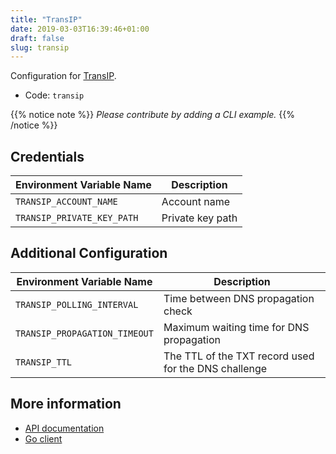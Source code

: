 ```yaml
---
title: "TransIP"
date: 2019-03-03T16:39:46+01:00
draft: false
slug: transip
---
```


<!-- THIS DOCUMENTATION IS AUTO-GENERATED. PLEASE DO NOT EDIT. -->
<!-- providers/dns/transip/transip.toml -->
<!-- THIS DOCUMENTATION IS AUTO-GENERATED. PLEASE DO NOT EDIT. -->


Configuration for [TransIP](https://www.transip.nl/).


<!--more-->

- Code: `transip`

{{% notice note %}}
_Please contribute by adding a CLI example._
{{% /notice %}}




## Credentials

| Environment Variable Name | Description |
|-----------------------|-------------|
| `TRANSIP_ACCOUNT_NAME` | Account name |
| `TRANSIP_PRIVATE_KEY_PATH` | Private key path |


## Additional Configuration

| Environment Variable Name | Description |
|--------------------------------|-------------|
| `TRANSIP_POLLING_INTERVAL` | Time between DNS propagation check |
| `TRANSIP_PROPAGATION_TIMEOUT` | Maximum waiting time for DNS propagation |
| `TRANSIP_TTL` | The TTL of the TXT record used for the DNS challenge |




## More information

- [API documentation](https://api.transip.nl/docs/transip.nl/package-Transip.html)
- [Go client](https://github.com/transip/gotransip)

<!-- THIS DOCUMENTATION IS AUTO-GENERATED. PLEASE DO NOT EDIT. -->
<!-- providers/dns/transip/transip.toml -->
<!-- THIS DOCUMENTATION IS AUTO-GENERATED. PLEASE DO NOT EDIT. -->

